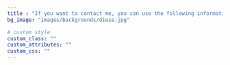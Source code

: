 ```yaml
---
title : "If you want to contact me, you can use the following information"
bg_image: "images/backgrounds/diese.jpg"

# custom style
custom_class: "" 
custom_attributes: "" 
custom_css: ""
---
```



